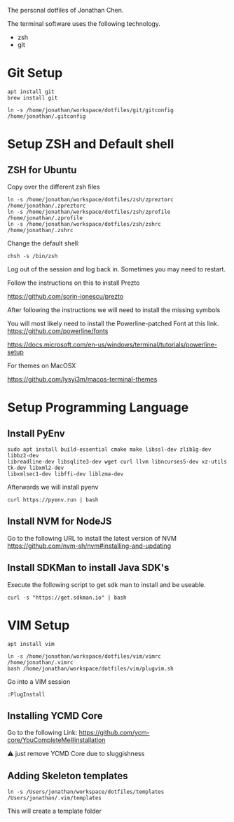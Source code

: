 The personal dotfiles of Jonathan Chen.

The terminal software uses the following technology.

* zsh
* git

# Git Setup
```console
apt install git
brew install git
```

```console
ln -s /home/jonathan/workspace/dotfiles/git/gitconfig /home/jonathan/.gitconfig
```
# Setup ZSH and Default shell

## ZSH for Ubuntu

Copy over the different zsh files

```console
ln -s /home/jonathan/workspace/dotfiles/zsh/zpreztorc /home/jonathan/.zpreztorc
ln -s /home/jonathan/workspace/dotfiles/zsh/zprofile /home/jonathan/.zprofile
ln -s /home/jonathan/workspace/dotfiles/zsh/zshrc /home/jonathan/.zshrc
```

Change the default shell:

```console
chsh -s /bin/zsh
```

Log out of the session and log back in. Sometimes you may need to restart.

Follow the instructions on this to install Prezto

https://github.com/sorin-ionescu/prezto

After following the instructions we will need to install the missing symbols

You will most likely need to install the Powerline-patched Font at this link.
https://github.com/powerline/fonts

https://docs.microsoft.com/en-us/windows/terminal/tutorials/powerline-setup

For themes on MacOSX

https://github.com/lysyi3m/macos-terminal-themes

# Setup Programming Language

## Install PyEnv

```console
sudo apt install build-essential cmake make libssl-dev zlib1g-dev libbz2-dev 
libreadline-dev libsqlite3-dev wget curl llvm libncurses5-dev xz-utils tk-dev libxml2-dev 
libxmlsec1-dev libffi-dev liblzma-dev
```

Afterwards we will install pyenv
```console
curl https://pyenv.run | bash
```

## Install NVM for NodeJS

Go to the following URL to install the latest version of NVM
https://github.com/nvm-sh/nvm#installing-and-updating

## Install SDKMan to install Java SDK's

Execute the following script to get sdk man to install and be useable.

```console
curl -s "https://get.sdkman.io" | bash
```


# VIM Setup

```console
apt install vim
```

```console
ln -s /home/jonathan/workspace/dotfiles/vim/vimrc /home/jonathan/.vimrc
bash /home/jonathan/workspace/dotfiles/vim/plugvim.sh
```

Go into a VIM session
```
:PlugInstall

```

## Installing YCMD Core

Go to the following Link: https://github.com/ycm-core/YouCompleteMe#installation

:warning: just remove YCMD Core due to sluggishness 

## Adding Skeleton templates

```console
ln -s /Users/jonathan/workspace/dotfiles/templates /Users/jonathan/.vim/templates

```

This will create a template folder

